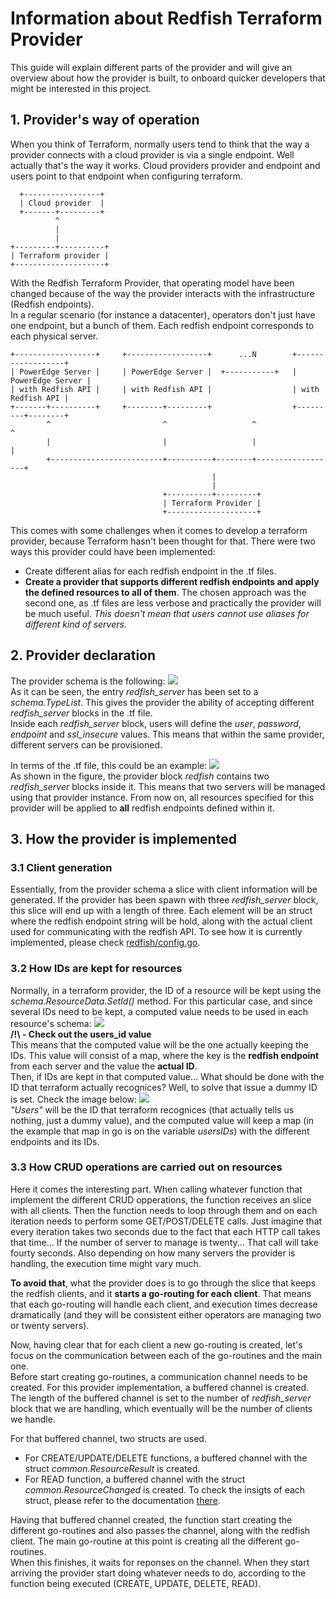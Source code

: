 # Information about Redfish Terraform Provider
This guide will explain different parts of the provider and will give an overview about how the provider is built, to onboard quicker developers that might be interested in this project.  

## 1. Provider's way of operation
When you think of Terraform, normally users tend to think that the way a provider connects with a cloud provider is via a single endpoint. Well actually that's the way it works. Cloud providers provider and endpoint and users point to that endpoint when configuring terraform.  
~~~
  +-----------------+
  | Cloud provider  |
  +-------+---------+
          ^
          |
          |
+---------+----------+
| Terraform provider |
+--------------------+
~~~

With the Redfish Terraform Provider, that operating model have been changed because of the way the provider interacts with the infrastructure (Redfish endpoints).  
In a regular scenario (for instance a datacenter), operators don't just have one endpoint, but a bunch of them. Each redfish endpoint corresponds to each physical server.  
~~~
+------------------+     +------------------+      ...N        +------------------+
| PowerEdge Server |     | PowerEdge Server |  +-----------+   | PowerEdge Server |
| with Redfish API |     | with Redfish API |                  | with Redfish API |
+-------+----------+     +--------+---------+                  +---------+--------+
        ^                         ^                   ^                  ^
        |                         |                   |                  |
        +-------------------------+----------+--------+------------------+
                                             |
                                             |
                                  +----------+---------+
                                  | Terraform Provider |
                                  +--------------------+

~~~

This comes with some challenges when it comes to develop a terraform provider, because Terraform hasn't been thought for that. There were two ways this provider could have been implemented:
  - Create different alias for each redfish endpoint in the .tf files.
  - **Create a provider that supports different redfish endpoints and apply the defined resources to all of them**.
The chosen approach was the second one, as .tf files are less verbose and practically the provider will be much useful. *This doesn't mean that users cannot use aliases for different kind of servers.*

## 2. Provider declaration
The provider schema is the following:
![](provider/images/provider_schema.png)  
As it can be seen, the entry *redfish_server* has been set to a *schema.TypeList*. This gives the provider the ability of accepting different *redfish_server* blocks in the .tf file.  
Inside each *redfish_server* block, users will define the *user*, *password*, *endpoint* and *ssl_insecure* values. This means that within the same provider, different servers can be provisioned.  
  
In terms of the .tf file, this could be an example:
![](provider/images/provider_declaration.png)  
As shown in the figure, the provider block *redfish* contains two *redfish_server* blocks inside it. This means that two servers will be managed using that provider instance. From now on, all resources specified for this provider will be applied to **all** redfish endpoints defined within it.

## 3. How the provider is implemented
### 3.1 Client generation
Essentially, from the provider schema a slice with client information will be generated. If the provider has been spawn with three *redfish_server* block, this slice will end up with a length of three. Each element will be an struct where the redfish endpoint string will be hold, along with the actual client used for communicating with the redfish API. To see how it is currently implemented, please check [redfish/config.go](../redfish/config.go).  

### 3.2 How IDs are kept for resources
Normally, in a terraform provider, the ID of a resource will be kept using the *schema.ResourceData.SetId()* method. For this particular case, and since several IDs need to be kept, a computed value needs to be used in each resource's schema:
![](provider/images/computed_value_for_id.png)  
**/!\ - Check out the users_id value**  
This means that the computed value will be the one actually keeping the IDs. This value will consist of a map, where the key is the **redfish endpoint** from each server and the value the **actual ID**.  
Then, if IDs are kept in that computed value... What should be done with the ID that terraform actually recognices? Well, to solve that issue a dummy ID is set. Check the image below:
![](provider/images/dummy_id.png)  
*"Users"* will be the ID that terraform recognices (that actually tells us nothing, just a dummy value), and the computed value will keep a map (in the example that map in go is on the variable *usersIDs*) with the different endpoints and its IDs.

### 3.3 How CRUD operations are carried out on resources
Here it comes the interesting part. When calling whatever function that implement the different CRUD opperations, the function receives an slice with all clients. Then the function needs to loop through them and on each iteration needs to perform some GET/POST/DELETE calls. Just imagine that every iteration takes two seconds due to the fact that each HTTP call takes that time... If the number of server to manage is twenty... That call will take fourty seconds. Also depending on how many servers the provider is handling, the execution time might vary much.  
  
**To avoid that**, what the provider does is to go through the slice that keeps the redfish clients, and it **starts a go-routing for each client**. That means that each go-routing will handle each client, and execution times decrease dramatically (and they will be consistent either operators are managing two or twenty servers).  
  
Now, having clear that for each client a new go-routing is created, let's focus on the communication between each of the go-routines and the main one.  
Before start creating go-routines, a communication channel needs to be created. For this provider implementation, a buffered channel is created. The length of the buffered channel is set to the number of *redfish_server* block that we are handling, which eventually will be the number of clients we handle.  
  
For that buffered channel, two structs are used.
  - For CREATE/UPDATE/DELETE functions, a buffered channel with the struct *common.ResourceResult* is created.
  - For READ function, a buffered channel with the struct *common.ResourceChanged* is created.
To check the insigts of each struct, please refer to the documentation [there](../common/communication.go).
  
Having that buffered channel created, the function start creating the different go-routines and also passes the channel, along with the redfish client. The main go-routine at this point is creating all the different go-routines.  
When this finishes, it waits for reponses on the channel. When they start arriving the provider start doing whatever needs to do, according to the function being executed (CREATE, UPDATE, DELETE, READ).   


